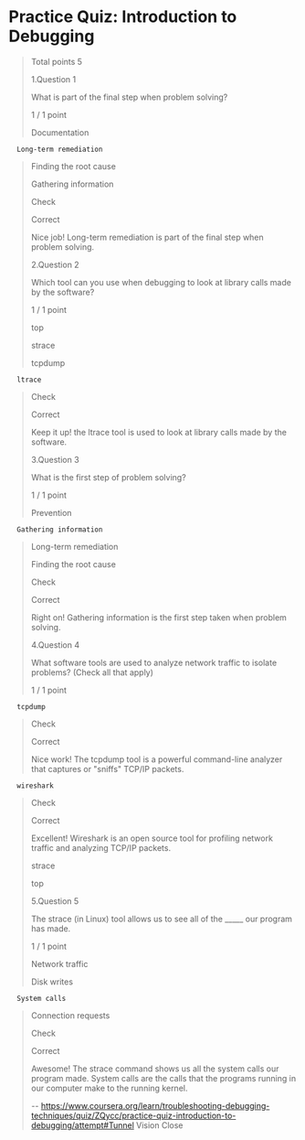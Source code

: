 # Practice Quiz: Introduction to Debugging
> 
> Total points 5
> 
>  1.Question 1
> 
> What is part of the final step when problem solving?
> 
> 1 / 1 point 
> 
>  Documentation 
> 

      Long-term remediation 
> 
>  Finding the root cause 
> 
>  Gathering information 
> 
> Check
> 
> Correct
> 
> Nice job! Long-term remediation is part of the final step when problem solving.
> 
>  2.Question 2
> 
> Which tool can you use when debugging to look at library calls made by the software?
> 
> 1 / 1 point 
> 
>  top 
> 
>  strace 
> 
>  tcpdump 
> 

      ltrace 
> 
> Check
> 
> Correct
> 
> Keep it up! the ltrace tool is used to look at library calls made by the software.
> 
>  3.Question 3
> 
> What is the first step of problem solving?
> 
> 1 / 1 point 
> 
>  Prevention 
> 

      Gathering information 
> 
>  Long-term remediation 
> 
>  Finding the root cause 
> 
> Check
> 
> Correct
> 
> Right on! Gathering information is the first step taken when problem solving.
> 
>  4.Question 4
> 
> What software tools are used to analyze network traffic to isolate problems? (Check all that apply)
> 
> 1 / 1 point 
> 

      tcpdump 
> 
> Check
> 
> Correct
> 
> Nice work! The tcpdump tool is a powerful command-line analyzer that captures or "sniffs" TCP/IP packets.
> 

      wireshark 
> 
> Check
> 
> Correct
> 
> Excellent! Wireshark is an open source tool for profiling network traffic and analyzing TCP/IP packets.
> 
>  strace 
> 
>  top 
> 
>  5.Question 5
> 
> The strace (in Linux) tool allows us to see all of the _____ our program has made.
> 
> 1 / 1 point 
> 
>  Network traffic 
> 
>  Disk writes 
> 

      System calls 
> 
>  Connection requests 
> 
> Check
> 
> Correct
> 
> Awesome! The strace command shows us all the system calls our program made. System calls are the calls that the programs running in our computer make to the running kernel.
>
> -- https://www.coursera.org/learn/troubleshooting-debugging-techniques/quiz/ZQycc/practice-quiz-introduction-to-debugging/attempt#Tunnel Vision Close
